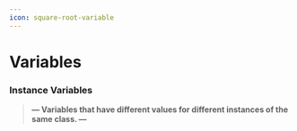 ```yaml
---
icon: square-root-variable
---
```


# Variables

### Instance Variables

> **— Variables that have different values for different instances of the same class. —**&#x20;

